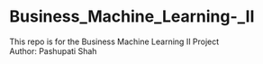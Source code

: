 # Business_Machine_Learning-_II
This repo is for the Business Machine Learning II Project
<br>
Author: Pashupati Shah
